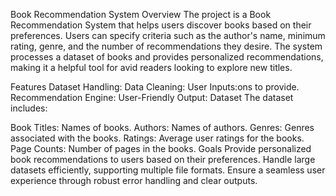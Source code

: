 Book Recommendation System
Overview
The project is a Book Recommendation System that helps users discover books based on their preferences. Users can specify criteria such as the author's name, minimum rating, genre, and the number of recommendations they desire. The system processes a dataset of books and provides personalized recommendations, making it a helpful tool for avid readers looking to explore new titles.

Features
Dataset Handling:
Data Cleaning:
User Inputs:ons to provide.
Recommendation Engine:
User-Friendly Output:
Dataset
The dataset includes:

Book Titles: Names of books.
Authors: Names of authors.
Genres: Genres associated with the books.
Ratings: Average user ratings for the books.
Page Counts: Number of pages in the books.
Goals
Provide personalized book recommendations to users based on their preferences.
Handle large datasets efficiently, supporting multiple file formats.
Ensure a seamless user experience through robust error handling and clear outputs.
